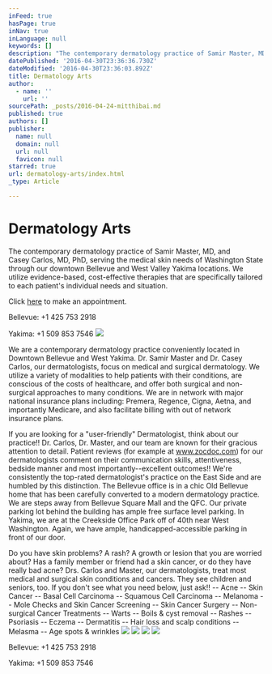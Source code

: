 ```yaml
---
inFeed: true
hasPage: true
inNav: true
inLanguage: null
keywords: []
description: "The contemporary dermatology practice of Samir Master, MD, and  Casey Carlos, MD, PhD, serving the medical skin needs of Washington State through our downtown Bellevue and West Valley Yakima locations. We utilize evidence-based, cost-effective therapies that are specifically tailored to each patient's individual needs and situation."
datePublished: '2016-04-30T23:36:36.730Z'
dateModified: '2016-04-30T23:36:03.892Z'
title: Dermatology Arts
author:
  - name: ''
    url: ''
sourcePath: _posts/2016-04-24-mitthibai.md
published: true
authors: []
publisher:
  name: null
  domain: null
  url: null
  favicon: null
starred: true
url: dermatology-arts/index.html
_type: Article

---
```

# Dermatology Arts

The contemporary dermatology practice of Samir Master, MD, and   
Casey Carlos, MD, PhD, serving the medical skin needs of Washington State through our downtown Bellevue and West Valley Yakima locations. We utilize evidence-based, cost-effective therapies that are specifically tailored to each patient's individual needs and situation.

Click [here][0] to make an appointment.

Bellevue: +1 425 753 2918

Yakima: +1 509 853 7546
![](https://s3-us-west-2.amazonaws.com/the-grid-img/p/4dc05421e614ec047a0e0f040e77548388952f90.jpg)

We are a contemporary dermatology practice conveniently located in Downtown Bellevue and West Yakima. Dr. Samir Master and Dr. Casey Carlos, our dermatologists, focus on medical and surgical dermatology. We utilize a variety of modalities to help patients with their conditions, are conscious of the costs of healthcare, and offer both surgical and non-surgical approaches to many conditions. We are in network with major national insurance plans including: Premera, Regence, Cigna, Aetna, and importantly Medicare, and also facilitate billing with out of network insurance plans.

If you are looking for a "user-friendly" Dermatologist, think about our practice!! Dr. Carlos, Dr. Master, and our team are known for their gracious attention to detail. Patient reviews (for example at www.zocdoc.com) for our dermatologists comment on their communication skills, attentiveness, bedside manner and most importantly--excellent outcomes!! We're consistently the top-rated dermatologist's practice on the East Side and are humbled by this distinction. The Bellevue office is in a chic Old Bellevue home that has been carefully converted to a modern dermatology practice. We are steps away from Bellevue Square Mall and the QFC. Our private parking lot behind the building has ample free surface level parking. In Yakima, we are at the Creekside Office Park off of 40th near West Washington. Again, we have ample, handicapped-accessible parking in front of our door.

Do you have skin problems? A rash? A growth or lesion that you are worried about? Has a family member or friend had a skin cancer, or do they have really bad acne? Drs. Carlos and Master, our dermatologists, treat most medical and surgical skin conditions and cancers. They see children and seniors, too. If you don't see what you need below, just ask!! -- Acne -- Skin Cancer -- Basal Cell Carcinoma -- Squamous Cell Carcinoma -- Melanoma -- Mole Checks and Skin Cancer Screening -- Skin Cancer Surgery -- Non-surgical Cancer Treatments -- Warts -- Boils & cyst removal -- Rashes -- Psoriasis -- Eczema -- Dermatitis -- Hair loss and scalp conditions -- Melasma -- Age spots & wrinkles
![](https://s3-us-west-2.amazonaws.com/the-grid-img/p/6f863a87c1694a25dad00374a8dc71768fdfe499.jpg)
![](https://s3-us-west-2.amazonaws.com/the-grid-img/p/7303df82b0a435cddefe846c39cbf1c3e6908fb5.jpg)
![](https://s3-us-west-2.amazonaws.com/the-grid-img/p/eedacee4865626050ab147f2b4ba79ca33921c25.jpg)
![](https://s3-us-west-2.amazonaws.com/the-grid-img/p/f1f76a036421b35ff486f7ed834acf877503bba5.jpg)

Bellevue: +1 425 753 2918

Yakima: +1 509 853 7546

[0]: http://www.zocdoc.com/practice/dermatology-arts-5508?referrerType=widget